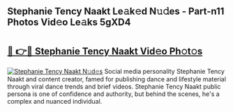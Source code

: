 ## Stephanie Tency Naakt Le𝚊k𝚎d N𝚞𝚍es - Part-n11 Photos Vid𝚎o Le𝚊ks 5gXD4

# <h2><a href="http://fb9vkj.evod.top/?m=Stephanie+Tency+Naakt">🔗 👉🔴 Stephanie Tency Naakt Vid𝚎o Ph𝚘t𝚘s</a></h2>

[![Stephanie Tency Naakt N𝚞d𝚎s](https://i.imgur.com/8V9OHl7.gif)](http://fb9vkj.evod.top/?m=Stephanie+Tency+Naakt)
Social media personality Stephanie Tency Naakt and content creator, famed for publishing dance and lifestyle material through viral dance trends and brief videos. Stephanie Tency Naakt public persona is one of confidence and authority, but behind the scenes, he's a complex and nuanced individual. 
